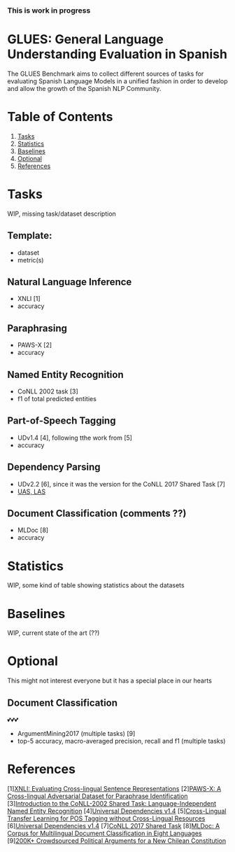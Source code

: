 ### **This is work in progress**

# GLUES: General Language Understanding Evaluation in Spanish

The GLUES Benchmark aims to collect different sources of tasks for evaluating Spanish Language Models in a unified fashion in order to develop and allow the growth of the Spanish NLP Community.


# Table of Contents
1. [Tasks](#tasks)
2. [Statistics](#statistics)
3. [Baselines](#baselines)
4. [Optional](#optional)
5. [References](#references)

# Tasks
WIP, missing task/dataset description

## Template:
* dataset
* metric(s)

## Natural Language Inference
* XNLI [1]
* accuracy


## Paraphrasing
* PAWS-X [2]
* accuracy

## Named Entity Recognition
* CoNLL 2002 task [3]
* f1 of total predicted entities

## Part-of-Speech Tagging
* UDv1.4 [4], following tthe work from [5]
* accuracy


## Dependency Parsing
* UDv2.2 [6], since it was the version for the CoNLL 2017 Shared Task [7]
* [UAS, LAS](https://linguistics.stackexchange.com/a/6895)

## Document Classification (comments ??)
* MLDoc [8]
* accuracy


# Statistics
WIP, some kind of table showing statistics about the datasets


# Baselines
WIP, current state of the art (??)


# Optional
This might not interest everyone but it has a special place in our hearts

## Document Classification
💕💕💕
* ArgumentMining2017 (multiple tasks) [9]
* top-5 accuracy, macro-averaged precision, recall and f1 (multiple tasks)


# References

[1][XNLI: Evaluating Cross-lingual Sentence Representations](https://arxiv.org/abs/1809.05053)
[2][PAWS-X: A Cross-lingual Adversarial Dataset for Paraphrase Identification](https://arxiv.org/abs/1908.11828)
[3][Introduction to the CoNLL-2002 Shared Task: Language-Independent Named Entity Recognition](https://www.aclweb.org/anthology/W02-2024/ )
[4][Universal Dependencies v1.4](https://lindat.mff.cuni.cz/repository/xmlui/handle/11234/1-1827)
[5][Cross-Lingual Transfer Learning for POS Tagging without Cross-Lingual Resources](https://www.aclweb.org/anthology/D17-1302/)
[6][Universal Dependencies v1.4](https://lindat.mff.cuni.cz/repository/xmlui/handle/11234/1-2837)
[7][CoNLL 2017 Shared Task](http://universaldependencies.org/conll17/)
[8][MLDoc: A Corpus for Multilingual Document Classification in Eight Languages](https://github.com/facebookresearch/MLDoc)
[9][200K+ Crowdsourced Political Arguments for a New Chilean Constitution](https://www.aclweb.org/anthology/W17-5101/)
